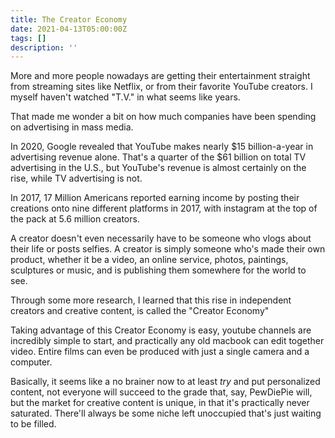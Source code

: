 ```yaml
---
title: The Creator Economy
date: 2021-04-13T05:00:00Z
tags: []
description: ''
---
```


More and more people nowadays are getting their entertainment straight from streaming sites like Netflix, or from their favorite YouTube creators. I myself haven't watched "T.V." in what seems like years.

That made me wonder a bit on how much companies have been spending on advertising in mass media.

In 2020, Google revealed that YouTube makes nearly $15 billion-a-year in advertising revenue alone. That's a quarter of the $61 billion on total TV advertising in the U.S., but YouTube's revenue is almost certainly on the rise, while TV advertising is not.

In 2017, 17 Million Americans reported earning income by posting their creations onto nine different platforms in 2017, with instagram at the top of the pack at 5.6 million creators.

A creator doesn't even necessarily have to be someone who vlogs about their life or posts selfies. A creator is simply someone who's made their own product, whether it be a video, an online service, photos, paintings, sculptures or music, and is publishing them somewhere for the world to see.

Through some more research, I learned that this rise in independent creators and creative content, is called the "Creator Economy"

Taking advantage of this Creator Economy is easy, youtube channels are incredibly simple to start, and practically any old macbook can edit together video. Entire films can even be produced with just a single camera and a computer.

Basically, it seems like a no brainer now to at least *try* and put personalized content, not everyone will succeed to the grade that, say, PewDiePie will, but the market for creative content is unique, in that it's practically never saturated. There'll always be some niche left unoccupied that's just waiting to be filled.